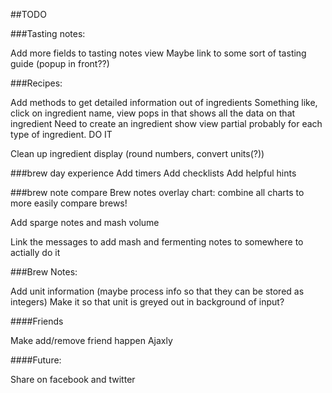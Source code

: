 ##TODO

###Tasting notes:

Add more fields to tasting notes view
Maybe link to some sort of tasting guide (popup in front??)

###Recipes:

Add methods to get detailed information out of ingredients
  Something like, click on ingredient name, view pops in that shows all the data on that ingredient
    Need to create an ingredient show view partial probably for each type of ingredient. DO IT
    
Clean up ingredient display (round numbers, convert units(?))

###brew day experience
Add timers
Add checklists
Add helpful hints

###brew note compare
Brew notes overlay chart: combine all charts to more easily compare brews!

Add sparge notes and mash volume

Link the messages to add mash and fermenting notes to somewhere to actially do it

###Brew Notes:

Add unit information (maybe process info so that they can be stored as integers)
  Make it so that unit is greyed out in background of input?

####Friends

Make add/remove friend happen Ajaxly

####Future:

Share on facebook and twitter